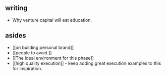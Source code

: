 ## writing
- Why venture capital will eat education.
## asides
- [[on building personal brand]]
- [[people to avoid.]]
- [[The ideal environment for this phase]]
- [[high quality execution]] - keep adding great execution examples to this for inspiration.